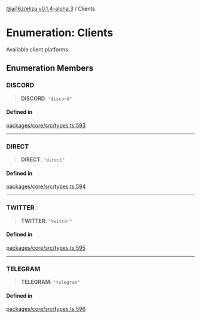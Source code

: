 [@ai16z/eliza v0.1.4-alpha.3](../index.md) / Clients

# Enumeration: Clients

Available client platforms

## Enumeration Members

### DISCORD

> **DISCORD**: `"discord"`

#### Defined in

[packages/core/src/types.ts:593](https://github.com/amit0365/eliza/blob/main/packages/core/src/types.ts#L593)

***

### DIRECT

> **DIRECT**: `"direct"`

#### Defined in

[packages/core/src/types.ts:594](https://github.com/amit0365/eliza/blob/main/packages/core/src/types.ts#L594)

***

### TWITTER

> **TWITTER**: `"twitter"`

#### Defined in

[packages/core/src/types.ts:595](https://github.com/amit0365/eliza/blob/main/packages/core/src/types.ts#L595)

***

### TELEGRAM

> **TELEGRAM**: `"telegram"`

#### Defined in

[packages/core/src/types.ts:596](https://github.com/amit0365/eliza/blob/main/packages/core/src/types.ts#L596)
